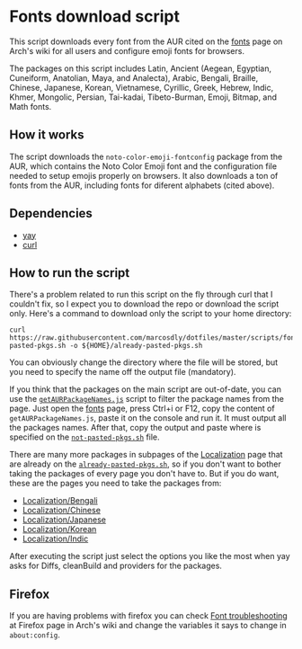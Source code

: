 # Fonts download script

This script downloads every font from the AUR cited on the [fonts](https://wiki.archlinux.org/title/fonts#Font_packages) page on Arch's wiki for all users and configure emoji fonts for browsers.

The packages on this script includes Latin, Ancient (Aegean, Egyptian, Cuneiform, Anatolian, Maya, and Analecta), Arabic, Bengali, Braille, Chinese, Japanese, Korean, Vietnamese, Cyrillic, Greek, Hebrew, Indic, Khmer, Mongolic, Persian, Tai-kadai, Tibeto-Burman, Emoji, Bitmap, and Math fonts.

## How it works

The script downloads the `noto-color-emoji-fontconfig` package from the AUR, which contains the Noto Color Emoji font and the configuration file needed to setup emojis properly on browsers. It also downloads a ton of fonts from the AUR, including fonts for diferent alphabets (cited above).

## Dependencies

* [yay](https://github.com/Jguer/yay)
* [curl](https://curl.se/)

## How to run the script

There's a problem related to run this script on the fly through curl that I couldn't fix, so I expect you to download the repo or download the script only. Here's a command to download only the script to your home directory:

```
curl https://raw.githubusercontent.com/marcosdly/dotfiles/master/scripts/fonts/already-pasted-pkgs.sh -o ${HOME}/already-pasted-pkgs.sh
```

You can obviously change the directory where the file will be stored, but you need to specify the name off the output file (mandatory).

If you think that the packages on the main script are out-of-date, you can use the [`getAURPackageNames.js`](https://github.com/marcosdly/dotfiles/tree/master/scripts/fonts/getAURPackageNames.js) script to filter the package names from the page. Just open the [fonts](https://wiki.archlinux.org/title/fonts#Font_packages) page, press Ctrl+i or F12, copy the content of `getAURPackageNames.js`, paste it on the console and run it. It must output all the packages names. After that, copy the output and paste where is specified on the [`not-pasted-pkgs.sh`](https://github.com/marcosdly/dotfiles/tree/master/scripts/fonts/not-pasted-pkgs.sh) file.

There are many more packages in subpages of the [Localization](https://wiki.archlinux.org/title/Localization) page that are already on the [`already-pasted-pkgs.sh`](https://github.com/marcosdly/dotfiles/tree/master/scripts/fonts/already-pasted-pkgs.sh), so if you don't want to bother taking the packages of every page you don't have to. But if you do want, these are the pages you need to take the packages from:

- [Localization/Bengali](https://wiki.archlinux.org/title/Localization/Bengali#Fonts)
- [Localization/Chinese](https://wiki.archlinux.org/title/Localization/Chinese#Fonts)
- [Localization/Japanese](https://wiki.archlinux.org/title/Localization/Japanese#Fonts)
- [Localization/Korean](https://wiki.archlinux.org/title/Localization/Korean#Fonts)
- [Localization/Indic](https://wiki.archlinux.org/title/Localization/Indic#Fonts)

After executing the script just select the options you like the most when yay asks for Diffs, cleanBuild and providers for the packages.

## Firefox

If you are having problems with firefox you can check [Font troubleshooting](https://wiki.archlinux.org/title/Firefox#Font_troubleshooting) at Firefox page in Arch's wiki and change the variables it says to change in `about:config`.
